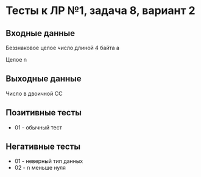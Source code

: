# Тесты к ЛР №1, задача 8, вариант 2

## Входные данные

Беззнаковое целое число длиной 4 байта a

Целое n

## Выходные данные

Число в двоичной СС

## Позитивные тесты

- 01 - обычный тест

## Негативные тесты

- 01 - неверный тип данных
- 02 - n меньше нуля